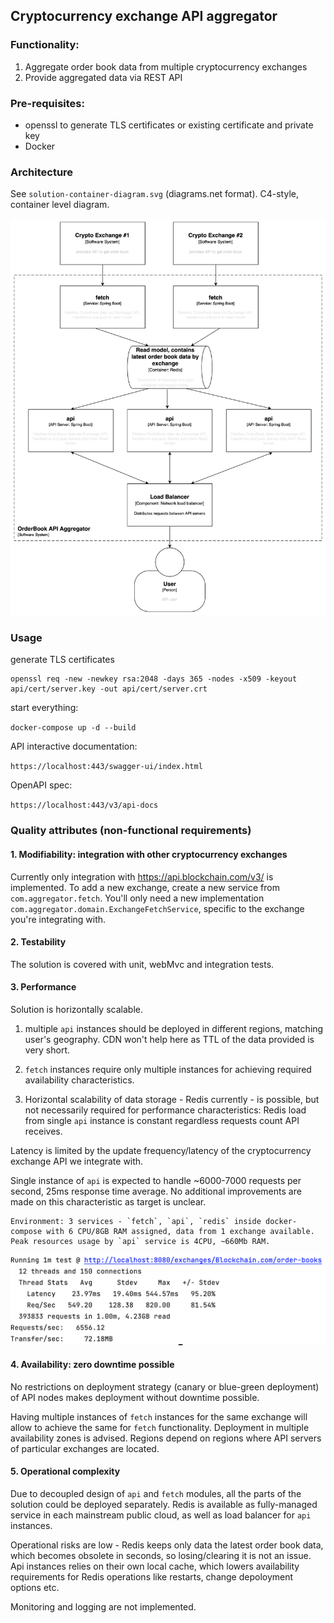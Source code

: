 ## Cryptocurrency exchange API aggregator

### Functionality:
1. Aggregate order book data from multiple cryptocurrency exchanges
2. Provide aggregated data via REST API

### Pre-requisites:
* openssl to generate TLS certificates or existing certificate and private key
* Docker

### Architecture

See `solution-container-diagram.svg` (diagrams.net format).
C4-style, container level diagram.

![img.png](architecture.png)

### Usage

generate TLS certificates

```
openssl req -new -newkey rsa:2048 -days 365 -nodes -x509 -keyout api/cert/server.key -out api/cert/server.crt
```

start everything:

`docker-compose up -d --build`

API interactive documentation:

`https://localhost:443/swagger-ui/index.html`

OpenAPI spec:

`https://localhost:443/v3/api-docs`


### Quality attributes (non-functional requirements)

#### 1. Modifiability: integration with other cryptocurrency exchanges

Currently only integration with https://api.blockchain.com/v3/ is implemented.
To add a new exchange, create a new service from `com.aggregator.fetch`.
You'll only need a new implementation `com.aggregator.domain.ExchangeFetchService`, specific to the exchange you're integrating with.

#### 2. Testability 

The solution is covered with unit, webMvc and integration tests. 

#### 3. Performance

Solution is horizontally scalable.
1. multiple `api` instances should be deployed in different regions, matching user's geography. CDN won't help here as TTL of the data provided is very short.


2. `fetch` instances require only multiple instances for achieving required availability characteristics.


3. Horizontal scalability of data storage - Redis currently - is possible, but not necessarily required for performance characteristics:
    Redis load from single `api` instance is constant regardless requests count API receives.

Latency is limited by the update frequency/latency of the cryptocurrency exchange API we integrate with.

Single instance of `api` is expected to handle ~6000-7000 requests per second, 25ms response time average. No additional improvements are made on this characteristic as target is unclear.
```
Environment: 3 services - `fetch`, `api`, `redis` inside docker-compose with 6 CPU/8GB RAM assigned, data from 1 exchange available.
Peak resources usage by `api` service is 4CPU, ~660Mb RAM.
``` 

![](./wrk-150threads.png)


#### 4. Availability: zero downtime possible

No restrictions on deployment strategy (canary or blue-green deployment) of API nodes makes deployment without downtime possible.


Having multiple instances of `fetch` instances for the same exchange will allow to achieve the same for `fetch` functionality.
Deployment in multiple availability zones is advised. Regions depend on regions where API servers of particular exchanges are located. 

#### 5. Operational complexity

Due to decoupled design of `api` and `fetch` modules, all the parts of the solution could be deployed separately.
Redis is available as fully-managed service in each mainstream public cloud, as well as load balancer for `api` instances.

Operational risks are low - Redis keeps only data the latest order book data, which becomes obsolete in seconds, so losing/clearing it is not an issue.
Api instances relies on their own local cache, which lowers availability requirements for Redis operations like restarts, change depoloyment options etc. 

Monitoring and logging are not implemented.